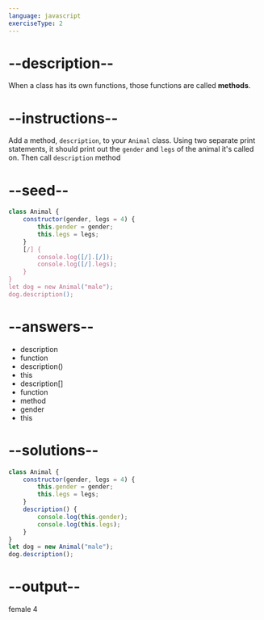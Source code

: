 ```yaml
---
language: javascript
exerciseType: 2
---
```


# --description--

When a class has its own functions, those functions are called __methods__.

# --instructions--

Add a method, `description`, to your `Animal` class.
Using two separate print statements, it should print out the `gender` and `legs` of the animal it's called on.
Then call `description` method

# --seed--

```javascript
class Animal {
    constructor(gender, legs = 4) {
        this.gender = gender;
        this.legs = legs;
    }
    [/] {
        console.log([/].[/]);
        console.log([/].legs);
    }
}
let dog = new Animal("male");
dog.description();
```

# --answers--

-  description
- function
- description()
- this
- description[]
- function
- method
- gender
- this

# --solutions--

```javascript
class Animal {
    constructor(gender, legs = 4) {
        this.gender = gender;
        this.legs = legs;
    }
    description() {
        console.log(this.gender);
        console.log(this.legs);
    }
}
let dog = new Animal("male");
dog.description();
```

# --output--

female
4
